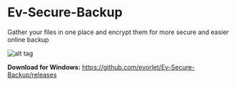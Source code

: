 # Ev-Secure-Backup
Gather your files in one place and encrypt them for more secure and easier online backup

![alt tag](https://cloud.githubusercontent.com/assets/12136678/11063209/9c9afe1e-87e7-11e5-8901-ab69853201d0.png)

**Download for Windows:** https://github.com/evorlet/Ev-Secure-Backup/releases
